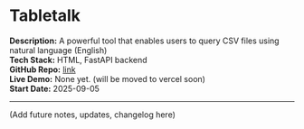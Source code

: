 # Tabletalk

**Description:** A powerful tool that enables users to query CSV files using natural language (English)  
**Tech Stack:** HTML, FastAPI backend  
**GitHub Repo:** [link](https://github.com/Ram-N/tabletalk)  
**Live Demo:** None yet. (will be moved to vercel soon)  
**Start Date:** 2025-09-05

---
(Add future notes, updates, changelog here)